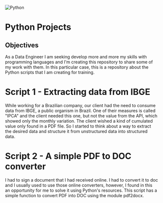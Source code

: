 ![Python](https://img.shields.io/badge/Python-3776AB?style=for-the-badge&logo=python&logoColor=white)

# Python Projects

## Objectives

As a Data Engineer I am seeking develop more and more my skills with programming languages and I'm creating this repository to share some of my work with them. In this particular case, this is a repository about the Python scripts that I am creating for training.

# Script 1 - Extracting data from IBGE

While working for a Brazilian company, our client had the need to consume data from IBGE, a public organism in Brazil. One of their measures is called "IPCA" and the client needed this one, but not the value from the API, which showed only the monthly variation. The client wished a kind of cumulated value only found in a PDF file. So I started to think about a way to extract the desired data and structure it from unstructured data into structured data.

# Script 2 - A simple PDF to DOC converter

I had to sign a document that I had received online. I had to convert it to doc and I usually used to use those online converters, however, I found in this an opportunity for me to solve it using Python's resources. This script has a simple function to convert PDF into DOC using the module pdf2docx.
